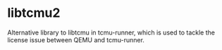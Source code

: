 # libtcmu2
Alternative library to libtcmu in tcmu-runner, which is used to tackle the license issue between QEMU and tcmu-runner.
